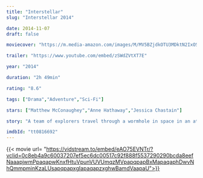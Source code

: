 ```yaml
---
title: "Interstellar"
slug: "Interstellar 2014"

date: 2014-11-07
draft: false

moviecover: "https://m.media-amazon.com/images/M/MV5BZjdkOTU3MDktN2IxOS00OGEyLWFmMjktY2FiMmZkNWIyODZiXkEyXkFqcGdeQXVyMTMxODk2OTU@._V1_UX182_CR0,0,182,268_AL_.jpg"

trailer: "https://www.youtube.com/embed/zSWdZVtXT7E"

year: "2014"

duration: "2h 49min"

rating: "8.6"

tags: ["Drama","Adventure","Sci-Fi"]

stars: ["Matthew McConaughey","Anne Hathaway","Jessica Chastain"]

story: "A team of explorers travel through a wormhole in space in an attempt to ensure humanity's survival."

imdbId: "tt0816692"
---
```


{{< movie url= "https://vidstream.to/embed/eAO75EVNTr/?vclid=0c8eb4a9c60037207ef5ec6dc00517c92f888f5537290290bcda8eefNaaapjwmPpaqapwKnxfHtuVpunVUVUmqzMVpapqpapBxMapaqaphDwvNhQmmpminKzaLUsapqpapxgIapaqapzxghwBamdVaapaU">}}
